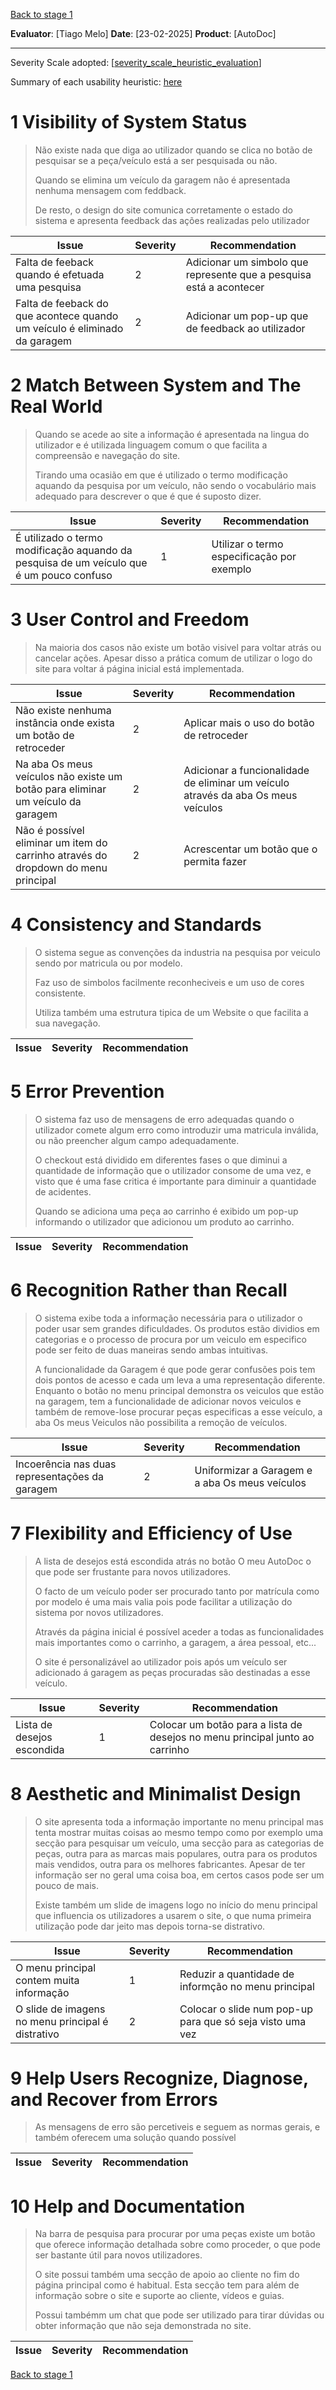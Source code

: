 <!-- This Heuristic Evaluation Workbook replicates the one proposed by the 
Nielsen Norman Group available at: https://media.nngroup.com/media/articles/attachments/Heuristic_Evaluation_Workbook_-_Nielsen_Norman_Group.pdf
-->
[Back to stage 1](../b_stage_1_context_definition)


**Evaluator**: [Tiago Melo]
**Date**: [23-02-2025]
**Product**: [AutoDoc]

---

Severity Scale adopted: [[severity_scale_heuristic_evaluation](heuristic_evaluations/severity_scale_heuristic_evaluation.md)]

Summary of each usability heuristic: [here](https://media.nngroup.com/media/articles/attachments/Heuristic_Summary1-compressed.pdf)

# 1 Visibility of System Status
>   Não existe nada que diga ao utilizador quando se clica no botão de pesquisar se a peça/veículo está a ser pesquisada ou não.
>
>   Quando se elimina um veículo da garagem não é apresentada nenhuma mensagem com feddback.
>   
>   De resto, o design do site comunica corretamente o estado do sistema e apresenta feedback das ações realizadas pelo utilizador
>

| **Issue**       | **Severity** | Recommendation |
| --------------- | ------------ | -------------- |
| Falta de feeback quando é efetuada uma pesquisa | 2            | Adicionar um simbolo que represente que a pesquisa está a acontecer               |
| Falta de feeback do que acontece quando um veículo é eliminado da garagem   | 2            | Adicionar um pop-up que de feedback ao utilizador               |

# 2 Match Between System and The Real World
>   Quando se acede ao site a informação é apresentada na lingua do utilizador e é utilizada linguagem comum o que facilita a compreensão e navegação do site.
>
>   Tirando uma ocasião em que é utilizado o termo modificação aquando da pesquisa por um veículo, não sendo o vocabulário mais adequado para descrever o que é que é suposto dizer.

| **Issue**       | **Severity** | Recommendation |
| --------------- | ------------ | -------------- |
| É utilizado o termo modificação aquando da pesquisa de um veículo que é um pouco confuso | 1            | Utilizar o termo especificação por exemplo               |

# 3 User Control and Freedom
>   Na maioria dos casos não existe um botão visivel para voltar atrás ou cancelar ações. Apesar disso a prática comum de utilizar o logo do site para voltar á página inicial está implementada.

| **Issue**       | **Severity** | Recommendation |
| --------------- | ------------ | -------------- |
| Não existe nenhuma instância onde exista um botão de retroceder | 2            | Aplicar mais o uso do botão de retroceder               |
| Na aba Os meus veículos não existe um botão para eliminar um veículo da garagem   | 2            | Adicionar a funcionalidade de eliminar um veículo através da aba Os meus veículos               |
| Não é possível eliminar um item do carrinho através do dropdown do menu principal | 2 | Acrescentar um botão que o permita fazer | 

# 4 Consistency and Standards
>   O sistema segue as convenções da industria na pesquisa por veiculo sendo por matricula ou por modelo.
>
>   Faz uso de simbolos facilmente reconheciveis e um uso de cores consistente.
>
>   Utiliza também uma estrutura tipica de um Website o que facilita a sua navegação.

| **Issue**       | **Severity** | Recommendation |
| --------------- | ------------ | -------------- |
# 5 Error Prevention
>   O sistema faz uso de mensagens de erro adequadas quando o utilizador comete algum erro como introduzir uma matricula inválida, ou não preencher algum campo adequadamente.
>
>   O checkout está dividido em diferentes fases o que diminui a quantidade de informação que o utilizador consome de uma vez, e visto que é uma fase critica é importante para diminuir a quantidade de acidentes.
>
>   Quando se adiciona uma peça ao carrinho é exibido um pop-up informando o utilizador que adicionou um produto ao carrinho.

| **Issue**       | **Severity** | Recommendation |
| --------------- | ------------ | -------------- |

# 6 Recognition Rather than Recall
>   O sistema exibe toda a informação necessária para o utilizador o poder usar sem grandes dificuldades. Os produtos estão dividios em categorias e o processo de procura por um veiculo em especifico pode ser feito de duas maneiras sendo ambas intuitivas.
>
>   A funcionalidade da Garagem é que pode gerar confusões pois tem dois pontos de acesso e cada um leva a uma representação diferente. Enquanto o botão no menu principal demonstra os veiculos que estão na garagem, tem a funcionalidade de adicionar novos veiculos e também de remove-lose procurar peças especificas a esse veículo, a aba Os meus Veiculos não possibilita a remoção de veículos.

| **Issue**       | **Severity** | Recommendation |
| --------------- | ------------ | -------------- |
| Incoerência nas duas representações da garagem | 2            | Uniformizar a Garagem e a aba Os meus veículos               |
# 7 Flexibility and Efficiency of Use
>   A lista de desejos está escondida atrás no botão O meu AutoDoc o que pode ser frustante para novos utilizadores.
>
>   O facto de um veículo poder ser procurado tanto por matrícula como por modelo é uma mais valia pois pode facilitar a utilização do sistema por novos utilizadores.
>
>   Através da página inicial é possível aceder a todas as funcionalidades mais importantes como o carrinho, a garagem, a área pessoal, etc...
>
>   O site é personalizável ao utilizador pois após um veículo ser adicionado á garagem as peças procuradas são destinadas a esse veículo.

| **Issue**       | **Severity** | Recommendation |
| --------------- | ------------ | -------------- |
| Lista de desejos escondida | 1            | Colocar um botão para a lista de desejos no menu principal junto ao carrinho               |
# 8 Aesthetic and Minimalist Design
>   O site apresenta toda a informação importante no menu principal mas tenta mostrar muitas coisas ao mesmo tempo como por exemplo uma secção para pesquisar um veículo, uma secção para as categorias de peças, outra para as marcas mais populares, outra para os produtos mais vendidos, outra para os melhores fabricantes. Apesar de ter informação ser no geral uma coisa boa, em certos casos pode ser um pouco de mais.
>
>   Existe também um slide de imagens logo no início do menu principal que influencia os utilizadores a usarem o site, o que numa primeira utilização pode dar jeito mas depois torna-se distrativo.

| **Issue**       | **Severity** | Recommendation |
| --------------- | ------------ | -------------- |
| O menu principal contem muita informação | 1            | Reduzir a quantidade de informção no menu principal               |
| O slide de imagens no menu principal é distrativo   | 2            | Colocar o slide num pop-up para que só seja visto uma vez               |
# 9 Help Users Recognize, Diagnose, and Recover from Errors
>   As mensagens de erro são percetiveis e seguem as normas gerais, e também oferecem uma solução quando possível

| **Issue**       | **Severity** | Recommendation |
| --------------- | ------------ | -------------- |

# 10 Help and Documentation
>   Na barra de pesquisa para procurar por uma peças existe um botão que oferece informação detalhada sobre como proceder, o que pode ser bastante útil para novos utilizadores.
>   
>   O site possui também uma secção de apoio ao cliente no fim do página principal como é habitual. Esta secção tem para além de informação sobre o site e suporte ao cliente, vídeos e guias.
>
>   Possui tambémm um chat que pode ser utilizado para tirar dúvidas ou obter informação que não seja demonstrada no site.

| **Issue**       | **Severity** | Recommendation |
| --------------- | ------------ | -------------- |


[Back to stage 1](../b_stage_1_context_definition)
